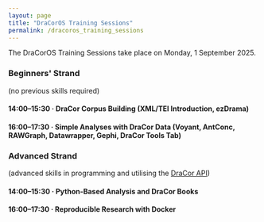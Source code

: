 ```yaml
---
layout: page
title: "DraCorOS Training Sessions"
permalink: /dracoros_training_sessions
---
```


The DraCorOS Training Sessions take place on Monday, 1 September 2025.

### Beginners' Strand

(no previous skills required)

#### 14:00–15:30 · DraCor Corpus Building (XML/TEI Introduction, ezDrama)

#### 16:00–17:30 · Simple Analyses with DraCor Data (Voyant, AntConc, RAWGraph, Datawrapper, Gephi, DraCor Tools Tab)

### Advanced Strand

(advanced skills in programming and utilising the [DraCor API](https://dracor.org/doc/api))

#### 14:00–15:30 · Python-Based Analysis and DraCor Books

#### 16:00–17:30 · Reproducible Research with Docker
